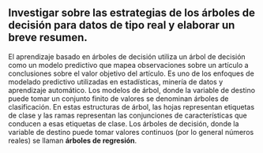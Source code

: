 ## Investigar sobre las estrategias de los árboles de decisión para datos de tipo real y elaborar un breve resumen.

El aprendizaje basado en árboles de decisión utiliza un árbol de decisión como un modelo predictivo que mapea observaciones sobre un artículo a conclusiones sobre el valor objetivo del artículo. Es uno de los enfoques de modelado predictivo utilizadas en estadísticas, minería de datos y aprendizaje automático. Los modelos de árbol, donde la variable de destino puede tomar un conjunto finito de valores se denominan árboles de clasificación. En estas estructuras de árbol, las hojas representan etiquetas de clase y las ramas representan las conjunciones de características que conducen a esas etiquetas de clase. Los árboles de decisión, donde la variable de destino puede tomar valores continuos (por lo general números reales) se llaman **árboles de regresión**.


